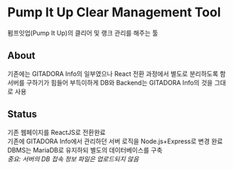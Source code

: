 # Pump It Up Clear Management Tool

펌프잇업(Pump It Up)의 클리어 및 랭크 관리를 해주는 툴

## About

기존에는 GITADORA Info의 일부였으나 React 전환 과정에서 별도로 분리하도록 함  
서버를 구하기가 힘들어 부득이하게 DB와 Backend는 GITADORA Info의 것을 그대로 사용

## Status

기존 웹페이지를 ReactJS로 전환완료  
기존에 GITADORA Info에서 관리하던 서버 로직을 Node.js+Express로 변경 완료  
DBMS는 MariaDB로 유지하되 별도의 데이터베이스를 구축  
*중요: 서버의 DB 접속 정보 파일은 업로드되지 않음*